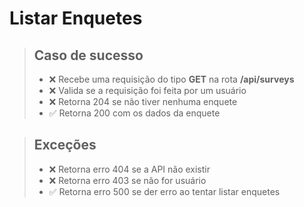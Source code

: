 # Listar Enquetes

> ## Caso de sucesso
> - ❌ Recebe uma requisição do tipo **GET** na rota **/api/surveys** 
> - ❌ Valida se a requisição foi feita por um usuário
> - ❌ Retorna 204 se não tiver nenhuma enquete
> - ✅ Retorna 200 com os dados da enquete

> ## Exceções
> - ❌ Retorna erro 404 se a API não existir
> - ❌ Retorna erro 403 se não for usuário
> - ✅ Retorna erro 500 se der erro ao tentar listar enquetes